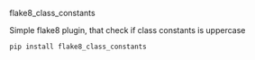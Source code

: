 flake8\_class\_constants

Simple flake8 plugin, that check if class constants is uppercase

`pip install flake8_class_constants`

